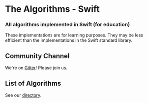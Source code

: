 # The Algorithms - Swift

### All algorithms implemented in Swift (for education)

These implementations are for learning purposes. They may be less efficient than the implementations in the Swift standard library.

## Community Channel

We're on [Gitter](https://gitter.im/TheAlgorithms)!  Please join us.

## List of Algorithms

See our [directory](DIRECTORY.md).
